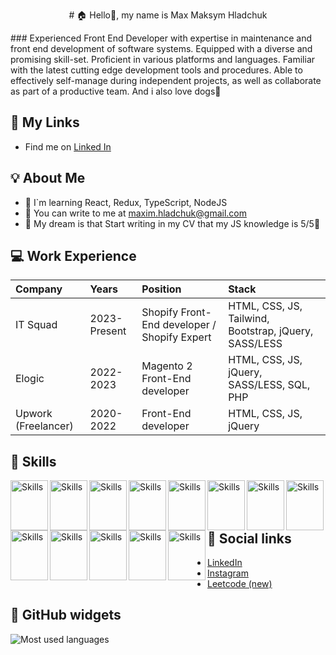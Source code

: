 
<p align="center"># 🏠 Hello👋, my name is Max Maksym Hladchuk</p>
### Experienced Front End Developer with expertise in maintenance and front end development of software systems. Equipped with a diverse and promising skill-set. Proficient in various platforms and languages. Familiar with the latest cutting edge development tools and procedures. Able to effectively self-manage during independent projects, as well as collaborate as part of a productive team. And i also love dogs🐶


## 📲 My Links

- Find me on [Linked In](https://www.linkedin.com/in/maxim-hladchuk-7b1b701a4/)

## 💡 About Me

- 📖 I`m learning React, Redux, TypeScript, NodeJS
- 💌 You can write to me at maxim.hladchuk@gmail.com
- 🌈 My dream is that Start writing in my CV that my JS knowledge is 5/5👀

## 💻 Work Experience
| Company | Years | Position | Stack |
| :------------ | :----------- | :----------- | :----------- |
| IT Squad | 2023-Present | Shopify Front-End developer / Shopify Expert | HTML, CSS, JS, Tailwind, Bootstrap, jQuery, SASS/LESS |
| Elogic | 2022-2023 | Magento 2 Front-End developer | HTML, CSS, JS, jQuery, SASS/LESS, SQL, PHP |
| Upwork (Freelancer) | 2020-2022 | Front-End developer | HTML, CSS, JS, jQuery |



## 🔨 Skills
 
<img src="https://cdn.jsdelivr.net/gh/devicons/devicon/icons/html5/html5-original.svg" alt="Skills" align="left" width="60" height="80"/>  
<img src="https://cdn.jsdelivr.net/gh/devicons/devicon/icons/css3/css3-original.svg" alt="Skills" align="left" width="60" height="80"/>  
<img src="https://cdn.jsdelivr.net/gh/devicons/devicon/icons/sass/sass-original.svg" alt="Skills" align="left" width="60" height="80"/>  
<img src="https://cdn.jsdelivr.net/gh/devicons/devicon/icons/bootstrap/bootstrap-original.svg" alt="Skills" align="left" width="60" height="80"/>  
<img src="https://cdn.jsdelivr.net/gh/devicons/devicon/icons/tailwindcss/tailwindcss-plain.svg" alt="Skills" align="left" width="60" height="80"/>  
<img src="https://cdn.jsdelivr.net/gh/devicons/devicon/icons/javascript/javascript-original.svg" alt="Skills" align="left" width="60" height="80"/>  
<img src="https://cdn.jsdelivr.net/gh/devicons/devicon/icons/react/react-original.svg" alt="Skills" align="left" width="60" height="80"/>  
<img src="https://cdn.jsdelivr.net/gh/devicons/devicon/icons/typescript/typescript-original.svg" alt="Skills" align="left" width="60" height="80"/>  
<img src="https://cdn.jsdelivr.net/gh/devicons/devicon/icons/magento/magento-original.svg" alt="Skills" align="left" width="60" height="80"/>  
<img src="https://cdn.jsdelivr.net/gh/devicons/devicon/icons/vscode/vscode-original.svg" alt="Skills" align="left" width="60" height="80"/>  
<img src="https://cdn.jsdelivr.net/gh/devicons/devicon/icons/slack/slack-original.svg" alt="Skills" align="left" width="60" height="80"/>  
<img src="https://cdn.jsdelivr.net/gh/devicons/devicon/icons/github/github-original.svg" alt="Skills" align="left" width="60" height="80"/>  
<img src="https://cdn.jsdelivr.net/gh/devicons/devicon/icons/git/git-original.svg" alt="Skills" align="left" width="60" height="80"/> 

<br><br><br>

## 📰 Social links
 - [LinkedIn](https://www.linkedin.com/in/maxim-hladchuk-7b1b701a4/)
 - [Instagram](https://www.instagram.com/maxhladchuk/)
 - [Leetcode (new)](https://leetcode.com/maximhladchuk/)


## 👾 GitHub widgets
 <img src="https://github-readme-stats.vercel.app/api/top-langs?username=maxhladchuk&show_icons=true&locale=en&layout=compact" alt="Most used languages"/>


